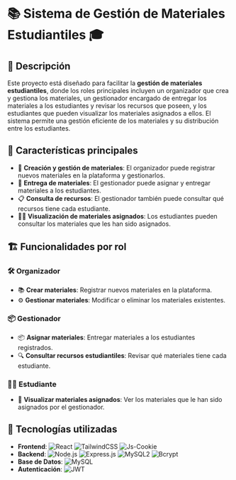 <h1>📚 Sistema de Gestión de Materiales Estudiantiles 🎓</h1>

<h2>📝 Descripción</h2>
<p>Este proyecto está diseñado para facilitar la <strong>gestión de materiales estudiantiles</strong>, donde los roles principales incluyen un organizador que crea y gestiona los materiales, un gestionador encargado de entregar los materiales a los estudiantes y revisar los recursos que poseen, y los estudiantes que pueden visualizar los materiales asignados a ellos. El sistema permite una gestión eficiente de los materiales y su distribución entre los estudiantes.</p>

<h2>🌟 Características principales</h2>
<ul>
  <li>📄 <strong>Creación y gestión de materiales</strong>: El organizador puede registrar nuevos materiales en la plataforma y gestionarlos.</li>
  <li>🎯 <strong>Entrega de materiales</strong>: El gestionador puede asignar y entregar materiales a los estudiantes.</li>
  <li>📋 <strong>Consulta de recursos</strong>: El gestionador también puede consultar qué recursos tiene cada estudiante.</li>
  <li>👨‍🎓 <strong>Visualización de materiales asignados</strong>: Los estudiantes pueden consultar los materiales que les han sido asignados.</li>
</ul>

<h2>🏗️ Funcionalidades por rol</h2>

<h3>🛠️ Organizador</h3>
<ul>
  <li>📚 <strong>Crear materiales</strong>: Registrar nuevos materiales en la plataforma.</li>
  <li>⚙️ <strong>Gestionar materiales</strong>: Modificar o eliminar los materiales existentes.</li>
</ul>

<h3>📦 Gestionador</h3>
<ul>
  <li>📦 <strong>Asignar materiales</strong>: Entregar materiales a los estudiantes registrados.</li>
  <li>🔍 <strong>Consultar recursos estudiantiles</strong>: Revisar qué materiales tiene cada estudiante.</li>
</ul>

<h3>👨‍🎓 Estudiante</h3>
<ul>
  <li>👀 <strong>Visualizar materiales asignados</strong>: Ver los materiales que le han sido asignados por el gestionador.</li>
</ul>

<h2>🚀 Tecnologías utilizadas</h2>

<ul>
  <li><strong>Frontend</strong>:
    <img src="https://img.shields.io/badge/React-61DAFB?style=flat-square&logo=react&logoColor=white" alt="React" />
    <img src="https://img.shields.io/badge/TailwindCSS-38B2AC?style=flat-square&logo=tailwind-css&logoColor=white" alt="TailwindCSS" />
    <img src="https://img.shields.io/badge/JsCookie-F7DF1E?style=flat-square&logo=javascript&logoColor=black" alt="Js-Cookie" />
  </li>
  
  <li><strong>Backend</strong>:
    <img src="https://img.shields.io/badge/Node.js-339933?style=flat-square&logo=node.js&logoColor=white" alt="Node.js" />
    <img src="https://img.shields.io/badge/Express.js-000000?style=flat-square&logo=express&logoColor=white" alt="Express.js" />
    <img src="https://img.shields.io/badge/MySQL2-4479A1?style=flat-square&logo=mysql&logoColor=white" alt="MySQL2" />
    <img src="https://img.shields.io/badge/Bcrypt-3385FF?style=flat-square&logo=key&logoColor=white" alt="Bcrypt" />
  </li>

  <li><strong>Base de Datos</strong>:
    <img src="https://img.shields.io/badge/MySQL-4479A1?style=flat-square&logo=mysql&logoColor=white" alt="MySQL" />
  </li>

  <li><strong>Autenticación</strong>:
    <img src="https://img.shields.io/badge/JsonWebToken-000000?style=flat-square&logo=json-web-tokens&logoColor=white" alt="JWT" />
  </li>
</ul>

